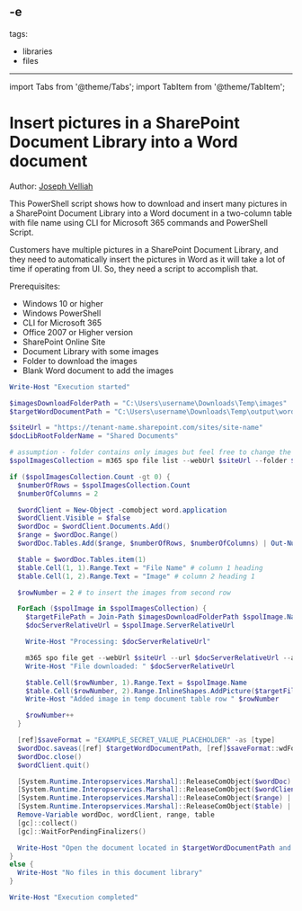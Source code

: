 -e <!-- DISCLAIMER: All secrets, passwords, and sensitive values in this document are examples only and not real credentials. -->
---
tags:
  - libraries
  - files
---

import Tabs from '@theme/Tabs';
import TabItem from '@theme/TabItem';

# Insert pictures in a SharePoint Document Library into a Word document

Author: [Joseph Velliah](https://sprider.blog/EXAMPLE_SECRET_VALUE_PLACEHOLDER)

This PowerShell script shows how to download and insert many pictures in a SharePoint Document Library into a Word document in a two-column table with file name using CLI for Microsoft 365 commands and PowerShell Script.

Customers have multiple pictures in a SharePoint Document Library, and they need to automatically insert the pictures in Word as it will take a lot of time if operating from UI. So, they need a script to accomplish that.

Prerequisites:

- Windows 10 or higher
- Windows PowerShell
- CLI for Microsoft 365
- Office 2007 or Higher version
- SharePoint Online Site
- Document Library with some images
- Folder to download the images
- Blank Word document to add the images

<Tabs>
  <TabItem value="PowerShell">

  ```powershell
  Write-Host "Execution started"

  $imagesDownloadFolderPath = "C:\Users\username\Downloads\Temp\images"
  $targetWordDocumentPath = "C:\Users\username\Downloads\Temp\output\word-document-name.docx"

  $siteUrl = "https://tenant-name.sharepoint.com/sites/site-name"
  $docLibRootFolderName = "Shared Documents"

  # assumption - folder contains only images but feel free to change the filter conditions to limit the items/file types returned from document library
  $spolImagesCollection = m365 spo file list --webUrl $siteUrl --folder $docLibRootFolderName -o json | ConvertFrom-Json

  if ($spolImagesCollection.Count -gt 0) {
    $numberOfRows = $spolImagesCollection.Count
    $numberOfColumns = 2

    $wordClient = New-Object -comobject word.application
    $wordClient.Visible = $false
    $wordDoc = $wordClient.Documents.Add()
    $range = $wordDoc.Range()
    $wordDoc.Tables.Add($range, $numberOfRows, $numberOfColumns) | Out-Null

    $table = $wordDoc.Tables.item(1)
    $table.Cell(1, 1).Range.Text = "File Name" # column 1 heading
    $table.Cell(1, 2).Range.Text = "Image" # column 2 heading 1

    $rowNumber = 2 # to insert the images from second row

    ForEach ($spolImage in $spolImagesCollection) {
      $targetFilePath = Join-Path $imagesDownloadFolderPath $spolImage.Name
      $docServerRelativeUrl = $spolImage.ServerRelativeUrl

      Write-Host "Processing: $docServerRelativeUrl"

      m365 spo file get --webUrl $siteUrl --url $docServerRelativeUrl --asFile --path $targetFilePath
      Write-Host "File downloaded: " $docServerRelativeUrl

      $table.Cell($rowNumber, 1).Range.Text = $spolImage.Name
      $table.Cell($rowNumber, 2).Range.InlineShapes.AddPicture($targetFilePath) | Out-Null
      Write-Host "Added image in temp document table row " $rowNumber

      $rowNumber++
    }

    [ref]$saveFormat = "EXAMPLE_SECRET_VALUE_PLACEHOLDER" -as [type]
    $wordDoc.saveas([ref] $targetWordDocumentPath, [ref]$saveFormat::wdFormatDocumentDefault)
    $wordDoc.close()
    $wordClient.quit()

    [System.Runtime.Interopservices.Marshal]::ReleaseComObject($wordDoc) | Out-Null
    [System.Runtime.Interopservices.Marshal]::ReleaseComObject($wordClient) | Out-Null
    [System.Runtime.Interopservices.Marshal]::ReleaseComObject($range) | Out-Null
    [System.Runtime.Interopservices.Marshal]::ReleaseComObject($table) | Out-Null
    Remove-Variable wordDoc, wordClient, range, table
    [gc]::collect()
    [gc]::WaitForPendingFinalizers()

    Write-Host "Open the document located in $targetWordDocumentPath and check the images in the table"
  }
  else {
    Write-Host "No files in this document library"
  }

  Write-Host "Execution completed"
  ```

  </TabItem>
</Tabs>
